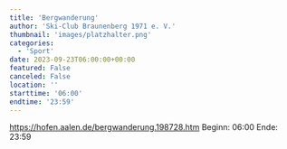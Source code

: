 ```yaml
---
title: 'Bergwanderung'
author: 'Ski-Club Braunenberg 1971 e. V.'
thumbnail: 'images/platzhalter.png'
categories:
  - 'Sport'
date: 2023-09-23T06:00:00+00:00
featured: False
canceled: False
location: ''
starttime: '06:00'
endtime: '23:59'
---
```

https://hofen.aalen.de/bergwanderung.198728.htm
Beginn: 06:00
 Ende: 23:59